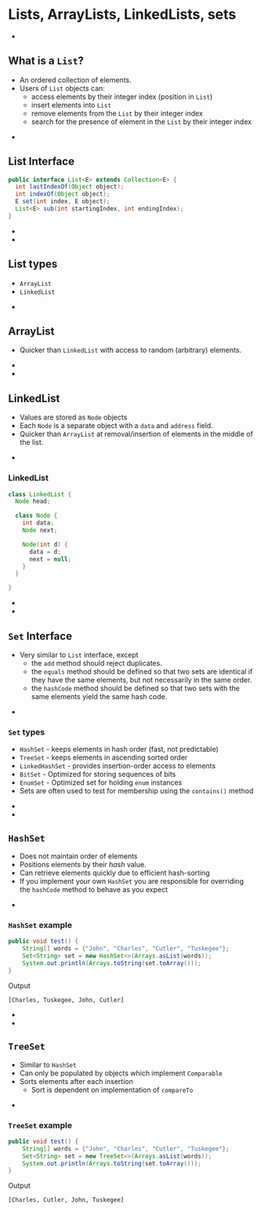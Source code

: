 # Lists, ArrayLists, LinkedLists, sets

-
## What is a `List`?
* An ordered collection of elements.
* Users of `List` objects can:
  * access elements by their integer index (position in `List`)
  * insert elements into `List`
  * remove elements from the `List` by their integer index
  * search for the presence of element in the `List` by their integer index


-
## List Interface
```java
public interface List<E> extends Collection<E> {
  int lastIndexOf(Object object);
  int indexOf(Object object);
  E set(int index, E object);
  List<E> sub(int startingIndex, int endingIndex);
}
```

-
-
## List types
* `ArrayList`
* `LinkedList`


-
## ArrayList
* Quicker than `LinkedList` with access to random (arbitrary) elements.


-
-
## LinkedList
* Values are stored as `Node` objects
* Each `Node` is a separate object with a `data` and `address` field.
* Quicker than `ArrayList` at removal/insertion of elements in the middle of the list.


-
### LinkedList

```java
class LinkedList {
  Node head;

  class Node {
    int data;
    Node next;

    Node(int d) {
      data = d;
      next = null;
    }
  }

}
```




-
-
## `Set` Interface
* Very similar to `List` interface, except
	* the `add` method should reject duplicates.
	* the `equals` method should be defined so that two sets are identical if they have the same elements, but not necessarily in the same order.
	* the `hashCode` method should be defined so that two sets with the same elements yield the same hash code.


-
### `Set` types
* `HashSet` - keeps elements in hash order (fast, not predictable)
* `TreeSet` - keeps elements in ascending sorted order
* `LinkedHashSet` - provides insertion-order access to elements
* `BitSet` - Optimized for storing sequences of bits
* `EnumSet` - Optimized set for holding `enum` instances
* Sets are often used to test for membership using the `contains()` method



-
-
## `HashSet`
* Does not maintain order of elements
* Positions elements by their _hash_ value.
* Can retrieve elements quickly due to efficient hash-sorting
* If you implement your own `HashSet` you are responsible for overriding the `hashCode` method to behave as you expect



-
### `HashSet` example
```java
public void test() {
    String[] words = {"John", "Charles", "Cutler", "Tuskegee"};
    Set<String> set = new HashSet<>(Arrays.asList(words));
    System.out.println(Arrays.toString(set.toArray()));
}
```

Output

```
[Charles, Tuskegee, John, Cutler]
```




-
-
## `TreeSet`
* Similar to `HashSet`
* Can only be populated by objects which implement `Comparable`
* Sorts elements after each insertion
  * Sort is dependent on implementation of `compareTo`


-
### `TreeSet` example

```java
public void test() {
    String[] words = {"John", "Charles", "Cutler", "Tuskegee"};
    Set<String> set = new TreeSet<>(Arrays.asList(words));
    System.out.println(Arrays.toString(set.toArray()));
}
```

Output
```
[Charles, Cutler, John, Tuskegee]
```
